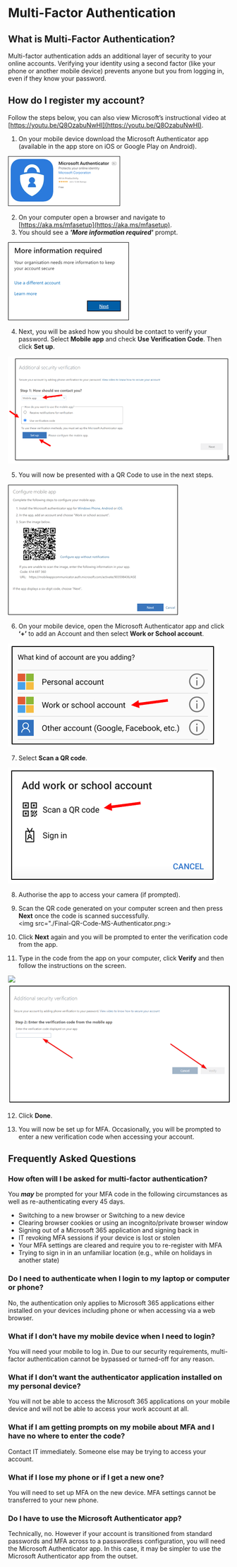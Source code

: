 # Multi-Factor Authentication
## What is Multi-Factor Authentication?
Multi-factor authentication adds an additional layer of security to your online accounts. Verifying your identity using a second factor (like your phone or another mobile device) prevents anyone but you from logging in, even if they know your password.

## How do I register my account?

Follow the steps below, you can also view Microsoft’s instructional video at [https://youtu.be/Q8OzabuNwHI](https://youtu.be/Q8OzabuNwHI).  

1.	On your mobile device download the Microsoft Authenticator app (available in the app store on iOS or Google Play on Android).
  <img src="./Download-MS-Authenticator.png">

2.	On your computer open a browser and navigate to [https://aka.ms/mfasetup](https://aka.ms/mfasetup).  
3.	You should see a **_'More information required'_** prompt.  
  <img src="./More-Information-MS-Authenticator.png">  

4.	Next, you will be asked how you should be contact to verify your password. Select **Mobile app** and check **Use Verification Code**. Then click **Set up**.  
  <img src="./Prompt-MS-Authenticator.png">

5.	You will now be presented with a QR Code to use in the next steps.  
  <img src="./QR-Code-MS-Authenticator.png">

6. On your mobile device, open the Microsoft Authenticator app and click **‘+’** to add an Account and then select **Work or School account**.  
  <img src="./Work-or-School-Account-MS-Authenticator.png">

7. Select **Scan a QR code**.  
  <img src="./Scan-QR-MS-Authenticator.png">
  
8.	Authorise the app to access your camera (if prompted).  
  
9.	Scan the QR code generated on your computer screen and then press **Next** once the code is scanned successfully.  
  <img src="./Final-QR-Code-MS-Authenticator.png:>

10.	Click **Next** again and you will be prompted to enter the verification code from the app.

11.	Type in the code from the app on your computer, click **Verify** and then follow the instructions on the screen.  
  <img src="./Code-Setup-MS-Authenticator.png">  
  <img src="./Code-Verify-MS-Authenticator.png">

12.	Click **Done**.

13.	You will now be set up for MFA. Occasionally, you will be prompted to enter a new verification code when accessing your account.

## Frequently Asked Questions
### How often will I be asked for multi-factor authentication?
You **_may_** be prompted for your MFA code in the following circumstances as well as re-authenticating every 45 days.
* Switching to a new browser or Switching to a new device  
* Clearing browser cookies or using an incognito/private browser window
* Signing out of a Microsoft 365 application and signing back in  
* IT revoking MFA sessions if your device is lost or stolen
* Your MFA settings are cleared and require you to re-register with MFA
* Trying to sign in in an unfamiliar location (e.g., while on holidays in another state)

### Do I need to authenticate when I login to my laptop or computer or phone?
No, the authentication only applies to Microsoft 365 applications either installed on your devices including phone or when accessing via a web browser.

### What if I don’t have my mobile device when I need to login?
You will need your mobile to log in. Due to our security requirements, multi-factor authentication cannot be bypassed or turned-off for any reason. 

### What if I don’t want the authenticator application installed on my personal device?
You will not be able to access the Microsoft 365 applications on your mobile device and will not be able to access your work account at all.

### What if I am getting prompts on my mobile about MFA and I have no where to enter the code?
Contact IT immediately. Someone else may be trying to access your account.

### What if I lose my phone or if I get a new one?
You will need to set up MFA on the new device. MFA settings cannot be transferred to your new phone.

### Do I have to use the Microsoft Authenticator app?
Technically, no. However if your account is transitioned from standard passwords and MFA across to a passwordless configuration, you will need the Microsoft Authenticator app. In this case, it may be simpler to use the Microsoft Authenticator app from the outset.

